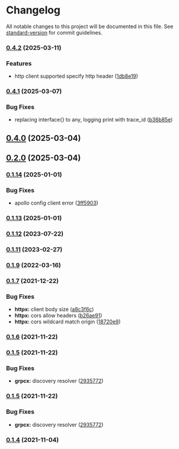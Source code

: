 # Changelog

All notable changes to this project will be documented in this file. See [standard-version](https://github.com/conventional-changelog/standard-version) for commit guidelines.

### [0.4.2](https://github.com/trustasia-com/go-van/compare/v0.4.1...v0.4.2) (2025-03-11)


### Features

* http client supported specify http header ([1db8e19](https://github.com/trustasia-com/go-van/commit/1db8e197c9fe54988cbc6667db1c955fb52375c7))

### [0.4.1](https://github.com/trustasia-com/go-van/compare/v0.4.0...v0.4.1) (2025-03-07)


### Bug Fixes

* replacing interface{} to any, logging print with trace_id ([b36b85e](https://github.com/trustasia-com/go-van/commit/b36b85ef60c1ab6c628bb98f9526e306dce2bd74))

## [0.4.0](https://github.com/trustasia-com/go-van/compare/v0.2.0...v0.4.0) (2025-03-04)

## [0.2.0](https://github.com/trustasia-com/go-van/compare/v0.1.14...v0.2.0) (2025-03-04)

### [0.1.14](https://github.com/trustasia-com/go-van/compare/v0.1.13...v0.1.14) (2025-01-01)


### Bug Fixes

* apollo config client error ([3ff5903](https://github.com/trustasia-com/go-van/commit/3ff59034cdeba2084861021e6d568b619070f87b))

### [0.1.13](https://github.com/trustasia-com/go-van/compare/v0.1.12...v0.1.13) (2025-01-01)

### [0.1.12](https://github.com/trustasia-com/go-van/compare/v0.1.11...v0.1.12) (2023-07-22)

### [0.1.11](https://github.com/trustasia-com/go-van/compare/v0.1.10...v0.1.11) (2023-02-27)

### [0.1.9](https://github.com/trustasia-com/go-van/compare/v0.1.8...v0.1.9) (2022-03-16)

### [0.1.7](https://github.com/trustasia-com/go-van/compare/v0.1.6...v0.1.7) (2021-12-22)


### Bug Fixes

* **httpx:** client body size ([a8c3f6c](https://github.com/trustasia-com/go-van/commit/a8c3f6c383f9d4b5da7fc6b66f4a81793090ce1c))
* **httpx:** cors allow headers ([b26ae91](https://github.com/trustasia-com/go-van/commit/b26ae913329e5c064d24c2a24f996193652c3b0e))
* **httpx:** cors wildcard match origin ([18720e9](https://github.com/trustasia-com/go-van/commit/18720e9af7cd3890a9ad8780267ed83c2b1abaa0))

### [0.1.6](https://github.com/trustasia-com/go-van/compare/v0.1.5...v0.1.6) (2021-11-22)

### [0.1.5](https://github.com/trustasia-com/go-van/compare/v0.1.4...v0.1.5) (2021-11-22)


### Bug Fixes

* **grpcx:** discovery resolver ([2935772](https://github.com/trustasia-com/go-van/commit/29357727ff523733d144e988cd58d8673644fead))

### [0.1.5](https://github.com/trustasia-com/go-van/compare/v0.1.4...v0.1.5) (2021-11-22)


### Bug Fixes

* **grpcx:** discovery resolver ([2935772](https://github.com/trustasia-com/go-van/commit/29357727ff523733d144e988cd58d8673644fead))

### [0.1.4](https://github.com/trustasia-com/go-van/compare/v0.1.3...v0.1.4) (2021-11-04)
